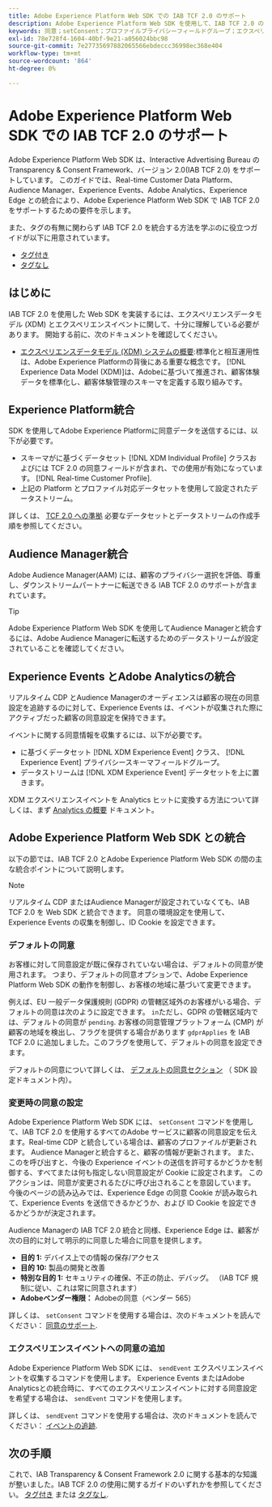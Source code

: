 ```yaml
---
title: Adobe Experience Platform Web SDK での IAB TCF 2.0 のサポート
description: Adobe Experience Platform Web SDK を使用して、IAB TCF 2.0 の同意設定をサポートする方法について説明します。
keywords: 同意；setConsent；プロファイルプライバシーフィールドグループ；エクスペリエンスイベントプライバシーフィールドグループ；プライバシーフィールドグループ；IAB TCF 2.0；リアルタイム CDP；リアルタイム顧客データプロファイル
exl-id: 78e728f4-1604-40bf-9e21-a056024bbc98
source-git-commit: 7e27735697882065566ebdeccc36998ec368e404
workflow-type: tm+mt
source-wordcount: '864'
ht-degree: 0%

---
```


# Adobe Experience Platform Web SDK での IAB TCF 2.0 のサポート

Adobe Experience Platform Web SDK は、Interactive Advertising Bureau の Transparency &amp; Consent Framework、バージョン 2.0(IAB TCF 2.0) をサポートしています。 このガイドでは、Real-time Customer Data Platform、Audience Manager、Experience Events、Adobe Analytics、Experience Edge との統合により、Adobe Experience Platform Web SDK で IAB TCF 2.0 をサポートするための要件を示します。

また、タグの有無に関わらず IAB TCF 2.0 を統合する方法を学ぶのに役立つガイドが以下に用意されています。

- [タグ付き](./with-launch.md)
- [タグなし](./without-launch.md)

## はじめに

IAB TCF 2.0 を使用した Web SDK を実装するには、エクスペリエンスデータモデル (XDM) とエクスペリエンスイベントに関して、十分に理解している必要があります。 開始する前に、次のドキュメントを確認してください。

- [エクスペリエンスデータモデル (XDM) システムの概要](../../../xdm/home.md):標準化と相互運用性は、Adobe Experience Platformの背後にある重要な概念です。 [!DNL Experience Data Model (XDM)]は、Adobeに基づいて推進され、顧客体験データを標準化し、顧客体験管理のスキーマを定義する取り組みです。

## Experience Platform統合

SDK を使用してAdobe Experience Platformに同意データを送信するには、以下が必要です。

- スキーマがに基づくデータセット [!DNL XDM Individual Profile] クラスおよびには TCF 2.0 の同意フィールドが含まれ、での使用が有効になっています。 [!DNL Real-time Customer Profile].
- 上記の Platform とプロファイル対応データセットを使用して設定されたデータストリーム。

詳しくは、 [TCF 2.0 への準拠](../../../landing/governance-privacy-security/consent/iab/overview.md) 必要なデータセットとデータストリームの作成手順を参照してください。

## Audience Manager統合

Adobe Audience Manager(AAM) には、顧客のプライバシー選択を評価、尊重し、ダウンストリームパートナーに転送できる IAB TCF 2.0 のサポートが含まれています。 <!--For more information, read the documentation on [Sending Data to Audience Manager](../audience-manager/audience-manager-overview.md).-->

>[!TIP]
>
>Adobe Experience Platform Web SDK を使用してAudience Managerと統合するには、Adobe Audience Managerに転送するためのデータストリームが設定されていることを確認してください。

## Experience Events とAdobe Analyticsの統合

リアルタイム CDP とAudience Managerのオーディエンスは顧客の現在の同意設定を追跡するのに対して、Experience Events は、イベントが収集された際にアクティブだった顧客の同意設定を保持できます。

イベントに関する同意情報を収集するには、以下が必要です。

- に基づくデータセット [!DNL XDM Experience Event] クラス、 [!DNL Experience Event] プライバシースキーマフィールドグループ。
- データストリームは [!DNL XDM Experience Event] データセットを上に置きます。

XDM エクスペリエンスイベントを Analytics ヒットに変換する方法について詳しくは、まず [Analytics の概要](../../data-collection/adobe-analytics/analytics-overview.md) ドキュメント。

## Adobe Experience Platform Web SDK との統合

以下の節では、IAB TCF 2.0 とAdobe Experience Platform Web SDK の間の主な統合ポイントについて説明します。

>[!NOTE]
>
>リアルタイム CDP またはAudience Managerが設定されていなくても、IAB TCF 2.0 を Web SDK と統合できます。 同意の環境設定を使用して、Experience Events の収集を制御し、ID Cookie を設定できます。

### デフォルトの同意

お客様に対して同意設定が既に保存されていない場合は、デフォルトの同意が使用されます。 つまり、デフォルトの同意オプションで、Adobe Experience Platform Web SDK の動作を制御し、お客様の地域に基づいて変更できます。

例えば、EU 一般データ保護規則 (GDPR) の管轄区域外のお客様がいる場合、デフォルトの同意は次のように設定できます。 `in`ただし、GDPR の管轄区域内では、デフォルトの同意が `pending`. お客様の同意管理プラットフォーム (CMP) が顧客の地域を検出し、フラグを提供する場合があります `gdprApplies` を IAB TCF 2.0 に追加しました。このフラグを使用して、デフォルトの同意を設定できます。

デフォルトの同意について詳しくは、 [デフォルトの同意セクション](../../fundamentals/configuring-the-sdk.md#default-consent) （ SDK 設定ドキュメント内）。

### 変更時の同意の設定

Adobe Experience Platform Web SDK には、 `setConsent` コマンドを使用して、IAB TCF 2.0 を使用するすべてのAdobe サービスに顧客の同意設定を伝えます。Real-time CDP と統合している場合は、顧客のプロファイルが更新されます。 Audience Managerと統合すると、顧客の情報が更新されます。 また、このを呼び出すと、今後の Experience イベントの送信を許可するかどうかを制御する、すべてまたは何も指定しない同意設定が Cookie に設定されます。 このアクションは、同意が変更されるたびに呼び出されることを意図しています。 今後のページの読み込みでは、Experience Edge の同意 Cookie が読み取られて、Experience Events を送信できるかどうか、および ID Cookie を設定できるかどうかが決定されます。

Audience Managerの IAB TCF 2.0 統合と同様、Experience Edge は、顧客が次の目的に対して明示的に同意した場合に同意を提供します。

- **目的 1:** デバイス上での情報の保存/アクセス
- **目的 10:** 製品の開発と改善
- **特別な目的 1:** セキュリティの確保、不正の防止、デバッグ。 （IAB TCF 規制に従い、これは常に同意されます）
- **Adobeベンダー権限：** Adobeの同意（ベンダー 565）

詳しくは、 `setConsent` コマンドを使用する場合は、次のドキュメントを読んでください： [同意のサポート](../../consent/supporting-consent.md).

### エクスペリエンスイベントへの同意の追加

Adobe Experience Platform Web SDK には、 `sendEvent` エクスペリエンスイベントを収集するコマンドを使用します。 Experience Events またはAdobe Analyticsとの統合時に、すべてのエクスペリエンスイベントに対する同意設定を希望する場合は、 `sendEvent` コマンドを使用します。

詳しくは、 `sendEvent` コマンドを使用する場合は、次のドキュメントを読んでください： [イベントの追跡](../../fundamentals/tracking-events.md).

## 次の手順

これで、IAB Transparency &amp; Consent Framework 2.0 に関する基本的な知識が整いました。IAB TCF 2.0 の使用に関するガイドのいずれかを参照してください。 [タグ付き](./with-launch.md) または [タグなし](./without-launch.md).
